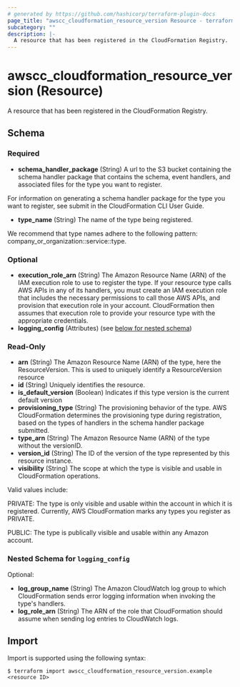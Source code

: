 ```yaml
---
# generated by https://github.com/hashicorp/terraform-plugin-docs
page_title: "awscc_cloudformation_resource_version Resource - terraform-provider-awscc"
subcategory: ""
description: |-
  A resource that has been registered in the CloudFormation Registry.
---
```


# awscc_cloudformation_resource_version (Resource)

A resource that has been registered in the CloudFormation Registry.



<!-- schema generated by tfplugindocs -->
## Schema

### Required

- **schema_handler_package** (String) A url to the S3 bucket containing the schema handler package that contains the schema, event handlers, and associated files for the type you want to register.

For information on generating a schema handler package for the type you want to register, see submit in the CloudFormation CLI User Guide.
- **type_name** (String) The name of the type being registered.

We recommend that type names adhere to the following pattern: company_or_organization::service::type.

### Optional

- **execution_role_arn** (String) The Amazon Resource Name (ARN) of the IAM execution role to use to register the type. If your resource type calls AWS APIs in any of its handlers, you must create an IAM execution role that includes the necessary permissions to call those AWS APIs, and provision that execution role in your account. CloudFormation then assumes that execution role to provide your resource type with the appropriate credentials.
- **logging_config** (Attributes) (see [below for nested schema](#nestedatt--logging_config))

### Read-Only

- **arn** (String) The Amazon Resource Name (ARN) of the type, here the ResourceVersion. This is used to uniquely identify a ResourceVersion resource
- **id** (String) Uniquely identifies the resource.
- **is_default_version** (Boolean) Indicates if this type version is the current default version
- **provisioning_type** (String) The provisioning behavior of the type. AWS CloudFormation determines the provisioning type during registration, based on the types of handlers in the schema handler package submitted.
- **type_arn** (String) The Amazon Resource Name (ARN) of the type without the versionID.
- **version_id** (String) The ID of the version of the type represented by this resource instance.
- **visibility** (String) The scope at which the type is visible and usable in CloudFormation operations.

Valid values include:

PRIVATE: The type is only visible and usable within the account in which it is registered. Currently, AWS CloudFormation marks any types you register as PRIVATE.

PUBLIC: The type is publically visible and usable within any Amazon account.

<a id="nestedatt--logging_config"></a>
### Nested Schema for `logging_config`

Optional:

- **log_group_name** (String) The Amazon CloudWatch log group to which CloudFormation sends error logging information when invoking the type's handlers.
- **log_role_arn** (String) The ARN of the role that CloudFormation should assume when sending log entries to CloudWatch logs.

## Import

Import is supported using the following syntax:

```shell
$ terraform import awscc_cloudformation_resource_version.example <resource ID>
```
